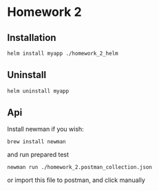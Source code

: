 # Homework 2


## Installation

```bash
helm install myapp ./homework_2_helm
```

## Uninstall

```bash
helm uninstall myapp
```


## Api
Install newman if you wish:
```
brew install newman
```
and run prepared test
```
newman run ./homework_2.postman_collection.json
```
or import this file to postman, and click manually
